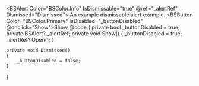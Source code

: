 ﻿<BSAlert Color="BSColor.Info" IsDismissable="true" @ref="_alertRef" Dismissed="Dismissed">
    An example dismissable alert example.
</BSAlert>
<BSButton Color="BSColor.Primary" IsDisabled="_buttonDisabled" @onclick="Show">Show</BSButton>
@code {
    private bool _buttonDisabled = true;
    private BSAlert? _alertRef;
    private void Show()
    {
        _buttonDisabled = true;
        _alertRef?.Open();
    }

    private void Dismissed()
    {
        _buttonDisabled = false;
    }
}